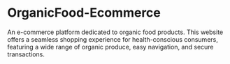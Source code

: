 # OrganicFood-Ecommerce
An e-commerce platform dedicated to organic food products. This website offers a seamless shopping experience for health-conscious consumers, featuring a wide range of organic produce, easy navigation, and secure transactions.
